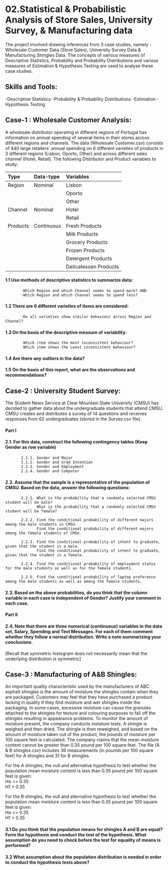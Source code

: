 # 02.Statistical & Probabilistic Analysis of Store Sales, University Survey, & Manufacturing data

The project involved drawing inferences from 3 case studies, namely - Wholesale Customer Data (Store Sales), University Survey Data & Manufacturing Shingles Data. The concepts of various measures of Descriptive Statistics, Probability and Probability Distributions and various measures of Estimation & Hypothesis Testing are used to analyse these case studies.

## Skills and Tools:
-Descriptive Statistics
-Probability & Probability Distributions
-Estimation
-Hypothesis Testing

## Case-1 : Wholesale Customer Analysis:
A wholesale distributor operating in different regions of Portugal has information on annual spending of several items in their stores across different regions and channels. The data (Wholesale Customer.csv) consists of 440 large retailers’ annual spending on 6 different varieties of products in 3 different regions (Lisbon, Oporto, Other) and across different sales channel (Hotel, Retail).
The following Distributor and Product variables to study:

|Type    | Data-type | Variables |
|:---    | :-------- | :-------- | 
|Region  | Nominal   | Lisbon    |
|        |           | Oporto    |
|        |           | Other     |
|Channel | Nominal   | Hotel     |
|        |           | Retail    |
|Products| Continuous| Fresh Products |
|        |           | Milk Products|
|        |           | Grocery Products|
|        |           | Frozen Products|
|        |           | Detergent Products|
|        |           | Delicatessen Products|

#### 1.1	Use methods of descriptive statistics to summarize data:
           -Which Region and which Channel seems to spend more? AND
           -Which Region and which Channel seems to spend less?
#### 1.2	There are 6 different varieties of items are considered:
           -Do all varieties show similar behaviour across Region and Channel?

#### 1.3	 On the basis of the descriptive measure of variability:
            Which item shows the most inconsistent behaviour?
            Which item shows the Least inconsistent behaviour?
            
#### 1.4	 Are there any outliers in the data?

#### 1.5 On the basis of this report, what are the observations and recommendations?

## Case-2 : University Student Survey:

The Student News Service at Clear Mountain State University (CMSU) has decided to gather data about the undergraduate students that attend CMSU. CMSU creates and distributes a survey of 14 questions and receives responses from 62 undergraduates (stored in the Survey.csv file).

#### Part I

#### 2.1. For this data, construct the following contingency tables (Keep Gender as row variable)

           2.1.1. Gender and Major
           2.1.2. Gender and Grad Intention
           2.1.3. Gender and Employment
           2.1.4. Gender and Computer
 
#### 2.2. Assume that the sample is a representative of the population of CMSU. Based on the data, answer the following questions:

           2.2.1. What is the probability that a randomly selected CMSU student will be male?
                  What is the probability that a randomly selected CMSU student will be female?

           2.2.2. Find the conditional probability of different majors among the male students in CMSU.
                  Find the conditional probability of different majors among the female students of CMSU.

           2.2.3. Find the conditional probability of intent to graduate, given that the student is a male.
                  Find the conditional probability of intent to graduate, given that the student is a female.

           2.2.4. Find the conditional probability of employment status for the male students as well as for the female students.

           2.2.5. Find the conditional probability of laptop preference among the male students as well as among the female students.
 

#### 2.3. Based on the above probabilities, do you think that the column variable in each case is independent of Gender? Justify your comment in each case.

#### Part II

#### 2.4. Note that there are three numerical (continuous) variables in the data set, Salary, Spending and Text Messages. For each of them comment whether they follow a normal distribution. Write a note summarizing your conclusions.
[Recall that symmetric histogram does not necessarily mean that the underlying distribution is symmetric]

## Case-3 : Manufacturing of A&B Shingles:

An important quality characteristic used by the manufacturers of ABC asphalt shingles is the amount of moisture the shingles contain when they are packaged. Customers may feel that they have purchased a product lacking in quality if they find moisture and wet shingles inside the packaging.   In some cases, excessive moisture can cause the granules attached to the shingles for texture and colouring purposes to fall off the shingles resulting in appearance problems. To monitor the amount of moisture present, the company conducts moisture tests. A shingle is weighed and then dried. The shingle is then reweighed, and based on the amount of moisture taken out of the product, the pounds of moisture per 100 square feet is calculated. The company claims that the mean moisture content cannot be greater than 0.35 pound per 100 square feet.
The file (A & B shingles.csv) includes 36 measurements (in pounds per 100 square feet) for A shingles and 31 for B shingles.

For the A shingles, the null and alternative hypothesis to test whether the population mean moisture content is less than 0.35 pound per 100 square feet  is given:<br>
     Ho <= 0.35<br>
     H1 > 0.35<br>

For the B shingles, the null and alternative hypothesis to test whether the population mean moisture content is less than 0.35 pound per 100 square feet is given:<br>
     Ho <= 0.35<br>
     H1 > 0.35<br>

#### 3.1 Do you think that the population means for shingles A and B are equal? Form the hypothesis and conduct the test of the hypothesis. What assumption do you need to check before the test for equality of means is performed?

#### 3.2 What assumption about the population distribution is needed in order to conduct the hypothesis tests above?
